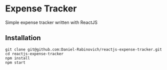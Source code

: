 # Expense Tracker
Simple expense tracker written with ReactJS

## Installation
```
git clone git@github.com:Daniel-Rabinovich/reactjs-expense-tracker.git
cd reactjs-expense-tracker
npm install
npm start
```
